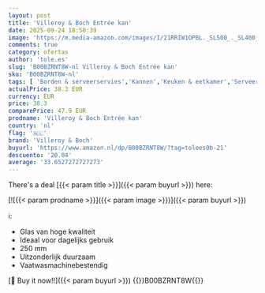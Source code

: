 ```yaml
---
layout: post
title: 'Villeroy & Boch Entrée kan'
date: 2025-09-24 18:50:39
image: 'https://m.media-amazon.com/images/I/21RRIW1OPBL._SL500_._SL400_.jpg'
comments: true
category: ofertas
author: 'tole.es'
slug: 'B00BZRNT8W-nl Villeroy & Boch Entrée kan'
sku: 'B00BZRNT8W-nl'
tags: [ 'Borden & serveerservies','Kannen','Keuken & eetkamer','Serveerservies voor drankjes','Serviesgoed','Serviesgoed & serveerbestek','Wonen & keuken','villeroy & boch','🇳🇱', ]
actualPrice: 38.3 EUR
currency: EUR
price: 38.3
comparePrice: 47.9 EUR
prodname: 'Villeroy & Boch Entrée kan'
country: 'nl'
flag: '🇳🇱'
brand: 'Villeroy & Boch'
buyurl: 'https://www.amazon.nl/dp/B00BZRNT8W/?tag=tolees0b-21'
descuento: '20.04'
average: '33.6527272727273'
---
```


There's a deal [{{< param title >}}]({{< param buyurl >}})  here:

[![{{< param prodname >}}]({{< param image >}})]({{< param buyurl >}})

ℹ️:

- Glas van hoge kwaliteit
- Ideaal voor dagelijks gebruik
- 250 mm
- Uitzonderlijk duurzaam
- Vaatwasmachinebestendig

[🛒 Buy it now!!]({{< param buyurl >}})
{{<world>}}B00BZRNT8W{{</world>}}
